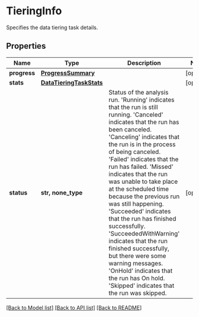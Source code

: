 # TieringInfo

Specifies the data tiering task details.

## Properties
Name | Type | Description | Notes
------------ | ------------- | ------------- | -------------
**progress** | [**ProgressSummary**](ProgressSummary.md) |  | [optional] 
**stats** | [**DataTieringTaskStats**](DataTieringTaskStats.md) |  | [optional] 
**status** | **str, none_type** | Status of the analysis run. &#39;Running&#39; indicates that the run is still running. &#39;Canceled&#39; indicates that the run has been canceled. &#39;Canceling&#39; indicates that the run is in the process of being  canceled. &#39;Failed&#39; indicates that the run has failed. &#39;Missed&#39; indicates that the run was unable to take place at the  scheduled time because the previous run was still happening. &#39;Succeeded&#39; indicates that the run has finished successfully. &#39;SucceededWithWarning&#39; indicates that the run finished  successfully, but there were some warning messages. &#39;OnHold&#39; indicates that the run has On hold. &#39;Skipped&#39; indicates that the run was skipped. | [optional] 

[[Back to Model list]](../README.md#documentation-for-models) [[Back to API list]](../README.md#documentation-for-api-endpoints) [[Back to README]](../README.md)


